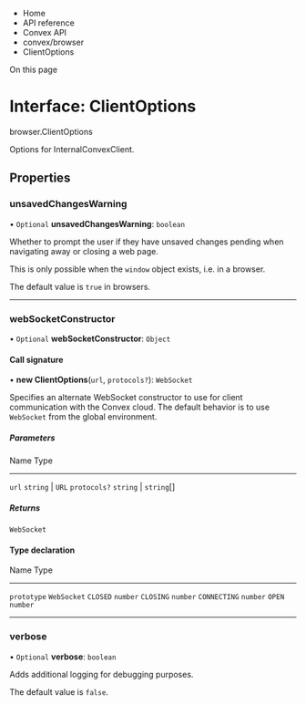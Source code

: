 <div>

<div>

<div>

<div>

-   Home
-   API reference
-   Convex API
-   convex/browser
-   ClientOptions

<div>

On this page

</div>

<div>

<div>

# Interface: ClientOptions

</div>

browser.ClientOptions

Options for InternalConvexClient.

## Properties​

### unsavedChangesWarning​

• `Optional` **unsavedChangesWarning**: `boolean`

Whether to prompt the user if they have unsaved changes pending when
navigating away or closing a web page.

This is only possible when the `window` object exists, i.e. in a
browser.

The default value is `true` in browsers.

------------------------------------------------------------------------

### webSocketConstructor​

• `Optional` **webSocketConstructor**: `Object`

#### Call signature​

• **new ClientOptions**(`url`, `protocols?`): `WebSocket`

Specifies an alternate WebSocket constructor to use for client
communication with the Convex cloud. The default behavior is to use
`WebSocket` from the global environment.

##### Parameters​

  Name           Type
  -------------- --------------------------
  `url`          `string` \| `URL`
  `protocols?`   `string` \| `string`\[\]

##### Returns​

`WebSocket`

#### Type declaration​

  Name           Type
  -------------- -------------
  `prototype`    `WebSocket`
  `CLOSED`       `number`
  `CLOSING`      `number`
  `CONNECTING`   `number`
  `OPEN`         `number`

------------------------------------------------------------------------

### verbose​

• `Optional` **verbose**: `boolean`

Adds additional logging for debugging purposes.

The default value is `false`.

</div>

</div>

</div>

</div>

</div>
